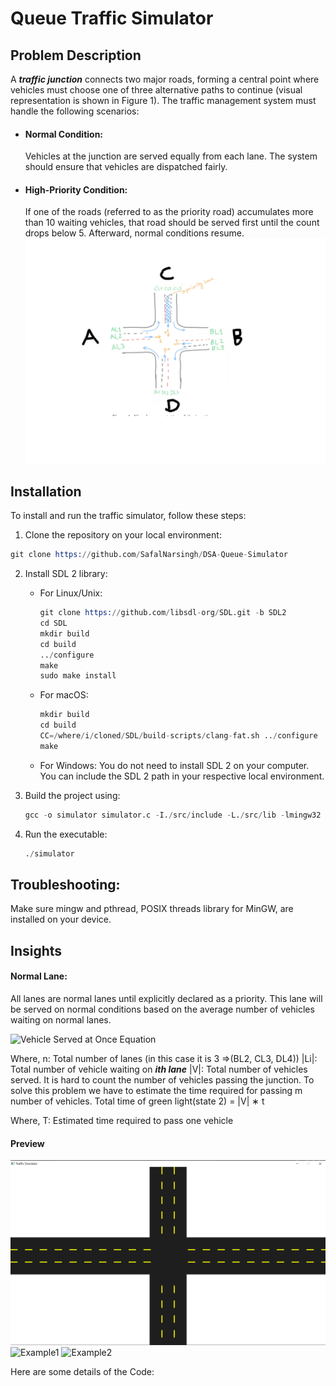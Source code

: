 # Queue Traffic Simulator

## Problem Description

A ***traffic junction*** connects two major roads, forming a central point where vehicles must choose
one of three alternative paths to continue (visual representation is shown in Figure 1). The traffic
management system must handle the following scenarios:
- #### Normal Condition:
    Vehicles at the junction are served equally from each lane. The system should ensure that vehicles are dispatched fairly.
- #### High-Priority Condition:
    If one of the roads (referred to as the priority road) accumulates more than 10 waiting vehicles, that road should be served first until the count drops below 5. Afterward, normal conditions resume.
  ![Path](https://github.com/SafalNarsingh/DSA-Queue-Simulator/blob/d127f7b16f1197517f2fa9790130cfd8aac52990/imgs/path_visual.png)

## Installation 
To install and run the traffic simulator, follow these steps:
1. Clone the repository on your local environment:
```s
git clone https://github.com/SafalNarsingh/DSA-Queue-Simulator
```
2. Install SDL 2 library:
    - For Linux/Unix:
      ```s
      git clone https://github.com/libsdl-org/SDL.git -b SDL2
      cd SDL
      mkdir build
      cd build
      ../configure
      make
      sudo make install
      ```
    - For macOS:
      ```s
      mkdir build
      cd build 
      CC=/where/i/cloned/SDL/build-scripts/clang-fat.sh ../configure
      make
      ```
    - For Windows:
      You do not need to install SDL 2 on your computer. You can include the SDL 2 path in your respective local environment.
      
3. Build the project using:
   ```s
   gcc -o simulator simulator.c -I./src/include -L./src/lib -lmingw32 -lSDL2main -lSDL2 -lSDL2_ttf -pthread
   ```

4. Run the executable:
   ```s
   ./simulator
   ```

## Troubleshooting:
Make sure mingw and pthread, POSIX threads library for MinGW, are installed on your device.
    
## Insights
#### Normal Lane:
All lanes are normal lanes until explicitly declared as a priority. This lane will be served on normal
conditions based on the average number of vehicles waiting on normal lanes.

![Vehicle Served at Once Equation]()  

Where,
n: Total number of lanes (in this case it is 3 ⇒(BL2, CL3, DL4))
|Li|: Total number of vehicle waiting on ***ith lane***
|V|: Total number of vehicles served.
It is hard to count the number of vehicles passing the junction. To solve this problem we have to
estimate the time required for passing m number of vehicles.
Total time of green light(state 2) = |V| ∗ t

Where,
T: Estimated time required to pass one vehicle


#### Preview

![Road Image](https://github.com/SafalNarsingh/DSA-Queue-Simulator/blob/d127f7b16f1197517f2fa9790130cfd8aac52990/imgs/road.png)
![Example1]()
![Example2]()

Here are some details of the Code:

